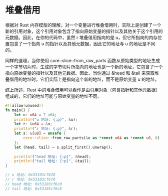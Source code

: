 # 堆叠借用

根据对 Rust 内存模型的理解，对一个变量进行堆叠借用时，实际上是创建了一个新的引用对象，这个引用对象包含了指向原始变量的指针以及其他关于这个引用的元数据。因此，在你的代码中，虽然 r 堆叠借用指向的是 u，但它所指向的内存位置包含了一个指向 u 的指针以及其他元数据，因此它的地址与 u 的地址是不同的。

同样的道理，当你使用 core::slice::from_raw_parts 函数从原始类型的地址生成一个字节切片时，生成的字节切片所指向的地址也是一个新的地址，它包含了一个指向原始变量的指针以及其他元数据。因此，当你通过 &head 和 &tail 来获取堆叠借用的地址时，它们实际上是指向这个新的地址，而不是原始变量 u 的地址。

综上所述，Rust 中的堆叠借用可以看作是由引用对象（包含指针和其他元数据）组成的，它们的地址可能与原始变量的地址不同。

```rust
#![allow(unused)]
fn main() {
    let u: u64 = 7_u64;
    println!("u 地址: {:p}", &u);
    let r: &u64 = &u;
    println!("r 地址: {:p}", &r);
    let s: &[u8] = unsafe {
        core::slice::from_raw_parts(&u as *const u64 as *const u8, 8)
    };
    let (head, tail) = s.split_first().unwrap();
    
    println!("head 地址: {:p}", &head);
    println!("tail 地址: {:p}", &tail);
}

// u 地址: 0x53103cf620
// r 地址: 0x53103cf670
// head 地址: 0x53103cf6c0
// tail 地址: 0x53103cf6c8
```
